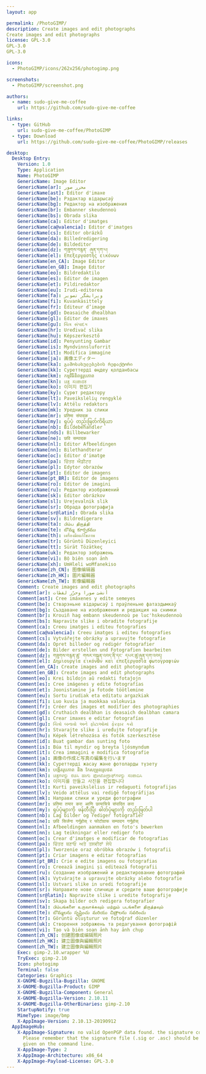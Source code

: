 ```yaml
---
layout: app

permalink: /PhotoGIMP/
description: Create images and edit photographs
Create images and edit photographs
license: GPL-3.0
GPL-3.0
GPL-3.0

icons:
  - PhotoGIMP/icons/262x256/photogimp.png

screenshots:
  - PhotoGIMP/screenshot.png

authors:
  - name: sudo-give-me-coffee
    url: https://github.com/sudo-give-me-coffee

links:
  - type: GitHub
    url: sudo-give-me-coffee/PhotoGIMP
  - type: Download
    url: https://github.com/sudo-give-me-coffee/PhotoGIMP/releases

desktop:
  Desktop Entry:
    Version: 1.0
    Type: Application
    Name: PhotoGIMP
    GenericName: Image Editor
    GenericName[ar]: محرر صور
    GenericName[ast]: Editor d'imaxe
    GenericName[be]: Рэдактар відарысаў
    GenericName[bg]: Редактор на изображения
    GenericName[br]: Embanner skeudennoù
    GenericName[bs]: Obrada slika
    GenericName[ca]: Editor d'imatges
    GenericName[ca@valencia]: Editor d'imatges
    GenericName[cs]: Editor obrázků
    GenericName[da]: Billedredigering
    GenericName[de]: Bildeditor
    GenericName[dz]: གཟུགས་བརྙན་ ཞུན་དག་པ།
    GenericName[el]: Επεξεργαστής εικόνων
    GenericName[en_CA]: Image Editor
    GenericName[en_GB]: Image Editor
    GenericName[eo]: Bildredaktilo
    GenericName[es]: Editor de imagen
    GenericName[et]: Pildiredaktor
    GenericName[eu]: Irudi-editorea
    GenericName[fa]: ویرایشگر تصویر
    GenericName[fi]: Kuvankäsittely
    GenericName[fr]: Éditeur d’image
    GenericName[gd]: Deasaiche dhealbhan
    GenericName[gl]: Editor de imaxes
    GenericName[gu]: ચિત્ર સંપાદક
    GenericName[hr]: Uređivač slika
    GenericName[hu]: Képszerkesztő
    GenericName[id]: Penyunting Gambar
    GenericName[is]: Myndvinnsluforrit
    GenericName[it]: Modifica immagine
    GenericName[ja]: 画像エディター
    GenericName[ka]: გამოსახულებების რედაქტორი
    GenericName[kk]: Суреттерді өңдеу қолданбасы
    GenericName[km]: កម្មវិធី​និពន្ធ​រូបភាព
    GenericName[kn]: ಚಿತ್ರ ಸಂಪಾದಕ
    GenericName[ko]: 이미지 편집기
    GenericName[ky]: Сүрөт редактору
    GenericName[lt]: Paveikslėlių rengyklė
    GenericName[lv]: Attēlu redaktors
    GenericName[mk]: Уредник за слики
    GenericName[mr]: प्रतिमा संपादक
    GenericName[my]: ရုပ်ပုံ တည်းဖြတ်ကိရိယာ
    GenericName[nb]: Bildebehandler
    GenericName[nds]: Billbewarker
    GenericName[ne]: छवि सम्पादक
    GenericName[nl]: Editor Afbeeldingen
    GenericName[nn]: Bilethandterar
    GenericName[oc]: Editor d'imatge
    GenericName[pa]: ਚਿੱਤਰ ਐਡੀਟਰ
    GenericName[pl]: Edytor obrazów
    GenericName[pt]: Editor de imagens
    GenericName[pt_BR]: Editor de imagens
    GenericName[ro]: Editor de imagini
    GenericName[ru]: Редактор изображений
    GenericName[sk]: Editor obrázkov
    GenericName[sl]: Urejevalnik slik
    GenericName[sr]: Обрада фотографија
    GenericName[sr@latin]: Obrada slika
    GenericName[sv]: Bildredigerare
    GenericName[ta]: பிம்ப திருத்தி
    GenericName[te]: బొమ్మ కూర్పకము
    GenericName[th]: เครื่องมือแก้ไขภาพ
    GenericName[tr]: Görüntü Düzenleyici
    GenericName[tt]: Sürät Tözätkeç
    GenericName[uk]: Редактор зображень
    GenericName[vi]: Bộ biên soạn ảnh
    GenericName[xh]: UmHleli woMfanekiso
    GenericName[zh_CN]: 图像编辑器
    GenericName[zh_HK]: 圖片編輯器
    GenericName[zh_TW]: 影像編輯器
    Comment: Create images and edit photographs
    Comment[ar]: أنشئ صورا وحرّر لقطات
    Comment[ast]: Cree imáxenes y edite semeyes
    Comment[be]: Стварэньне відарысаў і праўленьне фатаздымкаў
    Comment[bg]: Създаване на изображения и редакция на снимки
    Comment[br]: Krouiñ hag embann skeudennoù pe luc'hskeudennoù
    Comment[bs]: Napravite slike i obradite fotografije
    Comment[ca]: Creeu imatges i editeu fotografies
    Comment[ca@valencia]: Creeu imatges i editeu fotografies
    Comment[cs]: Vytvářejte obrázky a upravujte fotografie
    Comment[da]: Opret billeder og redigér fotografier
    Comment[de]: Bilder erstellen und Fotografien bearbeiten
    Comment[dz]: གཟུགས་བརྙན་ཚུ་ གསར་བསྐྲུན་འབད་ནི་དང་ དཔར་ཚུ་ཞུན་དག་འབད།
    Comment[el]: Δημιουργία εικόνων και επεξεργασία φωτογραφιών
    Comment[en_CA]: Create images and edit photographs
    Comment[en_GB]: Create images and edit photographs
    Comment[eo]: Krei bildojn aŭ redakti fotaĵojn
    Comment[es]: Cree imágenes y edite fotografías
    Comment[et]: Joonistamine ja fotode töötlemine
    Comment[eu]: Sortu irudiak eta editatu argazkiak
    Comment[fi]: Luo kuvia ja muokkaa valokuvia
    Comment[fr]: Créer des images et modifier des photographies
    Comment[gd]: Cruthaich dealbhan is deasaich dealbhan camara
    Comment[gl]: Crear imaxes e editar fotografías
    Comment[gu]: ચિત્રો બનાવો અને ફોટાઓમાં ફેરફાર કરો
    Comment[hr]: Stvarajte slike i uređujte fotografije
    Comment[hu]: Képek létrehozása és fotók szerkesztése
    Comment[id]: Buat gambar dan sunting foto
    Comment[is]: Búa til myndir og breyta ljósmyndum
    Comment[it]: Crea immagini e modifica fotografie
    Comment[ja]: 画像の作成と写真の編集を行います
    Comment[kk]: Суреттерді жасау және фотоларды түзету
    Comment[km]: បង្កើត​រូបភាព និង កែសម្រួល​រូបថត
    Comment[kn]: ಚಿತ್ರಗಳನ್ನು ರಚಿಸಿ ಹಾಗು ಫೋಟೋಗ್ರಾಫ್‌ಗಳನ್ನು ಸಂಪಾದಿಸಿ
    Comment[ko]: 이미지를 만들고 사진을 편집합니다
    Comment[lt]: Kurti paveikslėlius ir redaguoti fotografijas
    Comment[lv]: Veido attēlus vai rediģē fotogrāfijas
    Comment[mk]: Направи слики и уреди фотографии
    Comment[mr]: प्रतिमा तयार करा आणि छायाचित्रे संपादित करा
    Comment[my]: ရုပ်ပုံများကို ဖန်တီးပြီး ဓါတ်ပုံများကို တည်းဖြတ်ပါ
    Comment[nb]: Lag bilder og rediger fotografier
    Comment[ne]: छवि सिर्जना गर्नुहोस् र फोटोग्राफ सम्पादन गर्नुहोस्
    Comment[nl]: Afbeeldingen aanmaken en foto's bewerken
    Comment[nn]: Lag teikningar eller rediger foto
    Comment[oc]: Crear d'imatges e modificar de fotografias
    Comment[pa]: ਚਿੱਤਰ ਬਣਾਓ ਅਤੇ ਤਸਵੀਰਾਂ ਸੋਧੋ
    Comment[pl]: Tworzenie oraz obróbka obrazów i fotografii
    Comment[pt]: Criar imagens e editar fotografias
    Comment[pt_BR]: Crie e edite imagens ou fotografias
    Comment[ro]: Creează imagini și editează fotografii
    Comment[ru]: Создание изображений и редактирование фотографий
    Comment[sk]: Vytvárajte a upravujte obrázky alebo fotografie
    Comment[sl]: Ustvari slike in uredi fotografije
    Comment[sr]: Направите нове сличице и средите ваше фотографије
    Comment[sr@latin]: Napravite slike i uredite fotografije
    Comment[sv]: Skapa bilder och redigera fotografier
    Comment[ta]: பிம்பங்களை உருவாக்கவும் மற்றும் படங்களை திருத்தவும்
    Comment[te]: బొమ్మలను సృష్టించు మరియు చిత్రాలను సవరించు
    Comment[tr]: Görüntü oluşturur ve fotoğraf düzenler
    Comment[uk]: Створення зображень та редагування фотографій
    Comment[vi]: Tạo và biên soạn ảnh hay ảnh chụp
    Comment[zh_CN]: 创建图像或编辑照片
    Comment[zh_HK]: 建立圖像與編輯照片
    Comment[zh_TW]: 建立圖像與編輯照片
    Exec: gimp-2.10.wrapper %U
    TryExec: gimp-2.10
    Icon: photogimp
    Terminal: false
    Categories: Graphics
    X-GNOME-Bugzilla-Bugzilla: GNOME
    X-GNOME-Bugzilla-Product: GIMP
    X-GNOME-Bugzilla-Component: General
    X-GNOME-Bugzilla-Version: 2.10.11
    X-GNOME-Bugzilla-OtherBinaries: gimp-2.10
    StartupNotify: true
    MimeType: image/bmp
    X-AppImage-Version: 2.10.13-20190912
  AppImageHub:
    X-AppImage-Signature: no valid OpenPGP data found. the signature could not be verified.
      Please remember that the signature file (.sig or .asc) should be the first file
      given on the command line.
    X-AppImage-Type: 2
    X-AppImage-Architecture: x86_64
    X-AppImage-Payload-License: GPL-3.0
---
```

